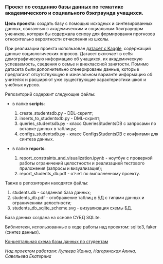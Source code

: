 ### Проект по созданию базы данных по тематике академического и социального бэкграунда учащихся. 

**Цель проекта**: создать базу с помощью исходных и синтезированных данных, связанных с академическим и социальным бэкграундом учеников, которая бы содержала основу для формирования прогнозов относительно вероятности отчисления из школы.

При реализации проекта использован [датасет с Kaggle](https://www.kaggle.com/datasets/abdullah0a/student-dropout-analysis-and-prediction-dataset), содержащий данные социологических опросов. Датасет включает в себя демографическую информацию об учащихся, их академическую успеваемость, сведения о семье и внеклассной занятости. Помимо датасета были дополнительно сгенерированы данные, которые предлагают отсутствующую в изначальном варианте информацию об учителях и расширяют уже существующие характеристики школ и учебных курсов.

Репозиторий содержит следующие файлы:
- в папке **scripts**:
  
  1. create_studentsdb.py - DDL-скрипт;
  2. inserts_to_studentsdb.py - DML-скрипт;
  3. queries_studentsdb.py - класс QueriesStudentsDB с запросами по вставке данных в таблицы;
  4. configs_studentsdb.py - класс ConfigsStudentsDB с конфигами для синтеза данных.

- в папке **reports**:
  1. report_constraints_and_visualization.ipynb - ноутбук с проверкой работы ограничений целостности и реализацией тестового приложения (запросы и визуализация);
  2. report_students_db.pdf - отчет по выполненному проекту.
 
Также в репозитории находятся файлы: 

1. students.db - созданная база данных;
2. students_db.pdf - отображение таблиц в БД с типами данных и ограничениям целостности;
3. students_db_sqlite_scheme.svg - визуализация схемы БД.

База данных создана на основе СУБД SQLite.

Библиотеки, использованные в ходе работы над проектом: sqlite3, faker (синтез данных).

[Концептальная схема базы данных по студентам](https://drive.google.com/file/d/1up-pHYgRnpuUeZ46K-X7zxkanIEcnq3-/view?usp=sharing) 

*Над проектом работали: Кулеева Жанна, Нагорянская Алина, Савельева Екатерина*
